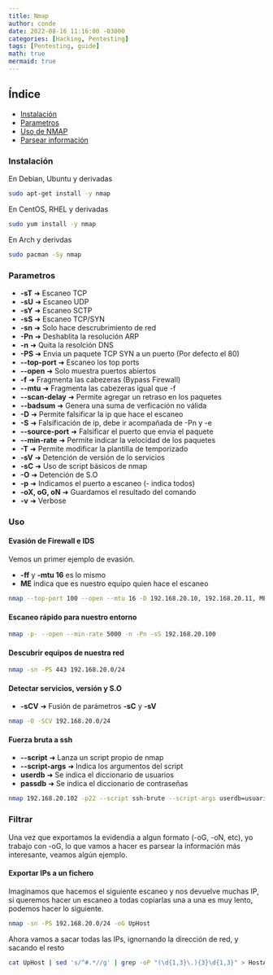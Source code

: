 ```yaml
---
title: Nmap 
author: conde
date: 2022-08-16 11:16:00 -03000 
categories: [Hacking, Pentesting]
tags: [Pentesting, guide]
math: true
mermaid: true
---
```


## Índice
- [Instalación](#instalación)
- [Parametros](#parametros)
- [Uso de NMAP](#uso)
- [Parsear información](#filtrar)

### Instalación
En Debian, Ubuntu y derivadas
```bash
sudo apt-get install -y nmap
```
En CentOS, RHEL y derivadas
```bash
sudo yum install -y nmap
```
En Arch y derivdas
```bash
sudo pacman -Sy nmap
```

### Parametros
- **-sT** ➜ Escaneo TCP
- **-sU** ➜ Escaneo UDP
- **-sY** ➜ Escaneo SCTP
- **-sS** ➜ Escaneo TCP/SYN
- **-sn** ➜ Solo hace descrubrimiento de red
- **-Pn** ➜ Deshablita la resolución ARP
- **-n** ➜ Quita la resolción DNS
- **-PS** ➜ Envia un paquete TCP SYN a un puerto (Por defecto el 80)
- **\--top-port** ➜ Escaneo los top ports 
- **\--open** ➜ Solo muestra puertos abiertos
- **-f** ➜ Fragmenta las cabezeras (Bypass Firewall)
- **\--mtu** ➜ Fragmenta las cabezeras igual que -f
- **\--scan-delay** ➜ Permite agregar un retraso en los paquetes
- **\--badsum** ➜ Genera una suma de verficación no válida
- **-D** ➜ Permite falsificar la ip que hace el escaneo 
- **-S** ➜ Falsificación de ip, debe ir acompañada de -Pn y -e 
- **\--source-port** ➜ Falsificar el puerto que envia el paquete
- **\--min-rate** ➜ Permite indicar la velocidad de los paquetes
- **-T** ➜ Permite modificar la plantilla de temporizado 
- **-sV** ➜ Detención de versión de lo servicios
- **-sC** ➜ Uso de script básicos de nmap 
- **-O** ➜ Detención de S.O 
- **-p** ➜ Indicamos el puerto a escaneo (- indica todos)
- **-oX, oG, oN** ➜ Guardamos el resultado del comando
- **-v** ➜ Verbose

###  Uso 

#### Evasión de Firewall e IDS
Vemos un primer ejemplo de evasión. 
- **-ff** y **-mtu 16** es lo mismo
- **ME** indica que es nuestro equipo quien hace el escaneo 

```bash
nmap --top-port 100 --open --mtu 16 -D 192.168.20.10, 192.168.20.11, ME -sS -n -Pn 192.168.20.100
```
#### Escaneo rápido para nuestro entorno 

```bash 
nmap -p- --open --min-rate 5000 -n -Pn -sS 192.168.20.100
```
#### Descubrir equipos de nuestra red

```bash 
nmap -sn -PS 443 192.168.20.0/24
```
#### Detectar servicios, versión y S.O
- **-sCV** ➜ Fusión de parámetros **-sC** y **-sV**

```bash 
nmap -O -SCV 192.168.20.0/24
```

#### Fuerza bruta a ssh 
- **\--script** ➜ Lanza un script propio de nmap
-  **\--script-args** ➜ Indica los argumentos del script
- **userdb** ➜ Se indica el diccionario de usuarios
- **passdb** ➜ Se indica el diccionario de contraseñas

```bash 
nmap 192.168.20.102 -p22 --script ssh-brute --script-args userdb=usuarios.txt,passdb=pass.txt
```

### Filtrar
Una vez que exportamos la evidendia a algun formato (-oG, -oN, etc), yo trabajo con -oG, lo que vamos
a hacer es parsear la información más interesante, veamos algún ejemplo.

#### Exportar IPs a un fichero 
Imaginamos que hacemos el siguiente escaneo y nos devuelve muchas IP, si queremos hacer un escaneo a todas 
copiarlas una a una es muy lento, podemos hacer lo siguiente.

```bash 
nmap -sn -PS 192.168.20.0/24 -oG UpHost
```

Ahora vamos a sacar todas las IPs, ignornando la dirección de red, y sacando el resto 

```bash 
cat UpHost | sed 's/^#.*//g' | grep -oP "(\d{1,3}\.){3}\d{1,3}" > HostActivos
```
